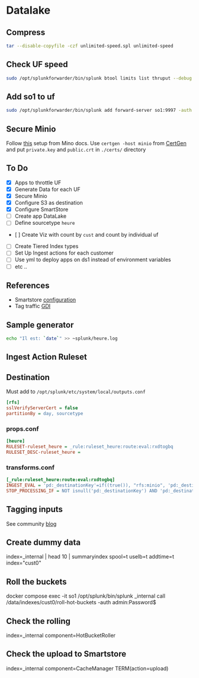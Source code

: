 # Datalake

## Compress

```bash
tar --disable-copyfile -czf unlimited-speed.spl unlimited-speed
```

## Check UF speed

```bash
sudo /opt/splunkforwarder/bin/splunk btool limits list thruput --debug
```

## Add so1 to uf

```bash
sudo /opt/splunkforwarder/bin/splunk add forward-server so1:9997 -auth admin:Password$
```

## Secure Minio

Follow [this](https://min.io/docs/minio/linux/operations/network-encryption.html) setup from Mino docs.
Use `certgen -host minio` from [CertGen](https://github.com/minio/certgen#install)
and put `private.key` and `public.crt` in `./certs/` directory

## To Do

- [x] Apps to throttle UF
- [x] Generate Data for each UF
- [x] Secure Minio
- [x] Configure S3 as destination
- [x] Configure SmartStore
- [ ] Create app DataLake
- [ ] Define sourcetype `heure`
- [ ] Create Viz with count by `cust` and count by individual uf
- [ ] Create Tiered Index types
- [ ] Set Up Ingest actions for each customer
- [ ] Use yml to deploy apps on ds1 instead of environment variables
- [ ] etc ..

## References

- Smartstore [configuration](https://blog.arcusdata.io/minio-and-splunk)
- Tag traffic [GDI](https://community.splunk.com/t5/Getting-Data-In/Universal-Forwarder-Tag-or-add-identifier-to-data-to-distinguish/m-p/475448)

## Sample generator

```bash
echo "Il est: `date`" >> ~splunk/heure.log
```

## Ingest Action Ruleset

## Destination

Must add to `/opt/splunk/etc/system/local/outputs.conf`

```ini
[rfs]
sslVerifyServerCert = false
partitionBy = day, sourcetype
```

### props.conf

```ini
[heure]
RULESET-ruleset_heure = _rule:ruleset_heure:route:eval:rxdtogbq
RULESET_DESC-ruleset_heure =
```

### transforms.conf

```ini
[_rule:ruleset_heure:route:eval:rxdtogbq]
INGEST_EVAL = 'pd:_destinationKey'=if((true()), "rfs:minio", 'pd:_destinationKey')
STOP_PROCESSING_IF = NOT isnull('pd:_destinationKey') AND 'pd:_destinationKey' != "" AND (isnull('pd:_doRouteClone') OR 'pd:_doRouteClone' == "")
```

## Tagging inputs

See community [blog](https://community.splunk.com/t5/Getting-Data-In/Universal-Forwarder-Tag-or-add-identifier-to-data-to-distinguish/m-p/475448)

## Create dummy data

index=_internal | head 10 | summaryindex spool=t uselb=t addtime=t index="cust0"

## Roll the buckets

docker compose exec -it so1 /opt/splunk/bin/splunk _internal call /data/indexes/cust0/roll-hot-buckets -auth admin:Password$

## Check the rolling

index=_internal component=HotBucketRoller

## Check the upload to Smartstore

index=_internal component=CacheManager TERM(action=upload)
